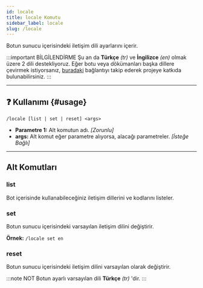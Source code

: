 ```yaml
---
id: locale
title: locale Komutu
sidebar_label: locale
slug: /locale
---
```

Botun sunucu içerisindeki iletişim dili ayarlarını içerir.

:::important BİLGİLENDİRME 
Şu an da **Türkçe** _(tr)_ ve **İngilizce** _(en)_ olmak üzere 2 dili destekliyoruz. 
Eğer botu veya dökümanları başka dillere çevirmek istiyorsanız, [buradaki](https://docs.google.com/document/d/1D2W7JEw1cXXZj-557viPCH-X7q2ymUl92XYYekyQI0s/edit?usp=sharing)
bağlantıyı takip ederek projeye katkıda bulunabilirsiniz.
:::

---

## ❓ Kullanımı {#usage}

`/locale [list | set | reset] <args>`

- **Parametre 1:** Alt komutun adı. *[Zorunlu]*
- **args:** Alt komut eğer parametre alıyorsa, alacağı parametreler. *[İsteğe Bağlı]*

---

## Alt Komutları

### list

Bot içerisinde kullanabileceğiniz iletişim dillerini ve kodlarını listeler.

### set

Botun sunucu içerisindeki varsayılan iletişim dilini değiştirir.

**Örnek:** `/locale set en`

### reset

Botun sunucu içerisindeki iletişim dilini varsayılan olarak değiştirir.

:::note NOT
Botun ayarlı varsayılan dili **Türkçe** _(tr)_ 'dir.
:::
